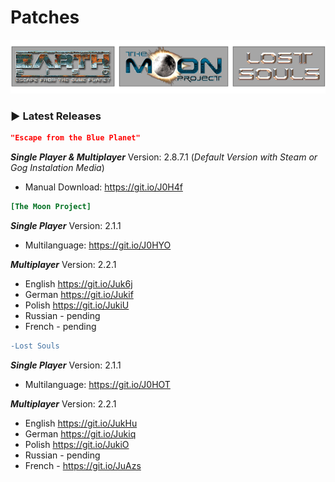 # Patches
![Logo](logo.png)
### ▶ Latest Releases

```json
"Escape from the Blue Planet"
```
***Single Player & Multiplayer***
Version:  2.8.7.1 (*Default Version with Steam or Gog Instalation Media*)
- Manual Download: <https://git.io/J0H4f>

```ini
[The Moon Project]
```
***Single Player***
Version:  2.1.1
- Multilanguage: <https://git.io/J0HYO>

***Multiplayer***
Version:  2.2.1
- English <https://git.io/Juk6j>
- German <https://git.io/Jukif>
- Polish <https://git.io/JukiU>
- Russian - pending 
- French - pending 

```diff
-Lost Souls
```
***Single Player***
Version:  2.1.1
- Multilanguage: <https://git.io/J0HOT>

***Multiplayer***
Version:  2.2.1
- English <https://git.io/JukHu>
- German <https://git.io/Jukiq>
- Polish <https://git.io/JukiO>
- Russian - pending 
- French - <https://git.io/JuAzs>


